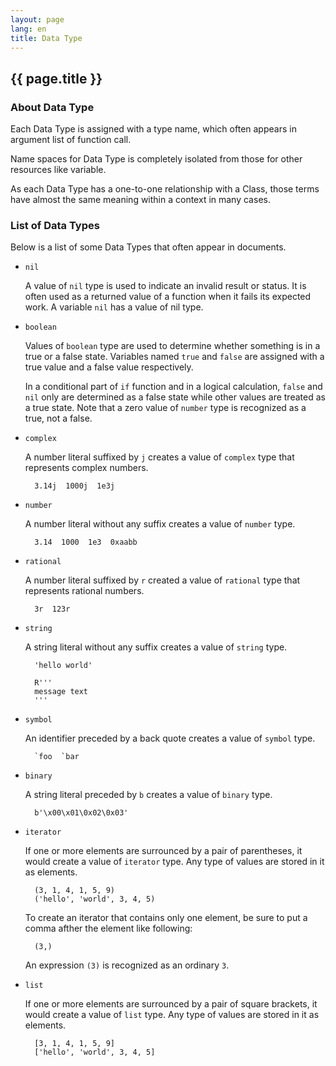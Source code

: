 ```yaml
---
layout: page
lang: en
title: Data Type
---
```


{{ page.title }}
----------------

### About Data Type

Each Data Type is assigned with a type name,
which often appears in argument list of function call.

Name spaces for Data Type is completely isolated
from those for other resources like variable.

As each Data Type has a one-to-one relationship with a Class,
those terms have almost the same meaning within a context in many cases.


### List of Data Types

Below is a list of some Data Types that often appear in documents.

* `nil`

  A value of `nil` type is used to indicate an invalid result or status.
  It is often used as a returned value of a function when it fails its expected work.
  A variable `nil` has a value of nil type.

* `boolean`

  Values of `boolean` type are used to determine
  whether something is in a true or a false state.
  Variables named `true` and `false` are assigned
  with a true value and a false value respectively.

  In a conditional part of `if` function and in a logical calculation,
  `false` and `nil` only are determined as a false state
  while other values are treated as a true state.
  Note that a zero value of `number` type is recognized as a true, not a false.

* `complex`

  A number literal suffixed by `j` creates a value of `complex` type
  that represents complex numbers.

        3.14j  1000j  1e3j

* `number`

  A number literal without any suffix creates a value of `number` type.

        3.14  1000  1e3  0xaabb

* `rational`

  A number literal suffixed by `r` created a value of `rational` type
  that represents rational numbers.

        3r  123r

* `string`

  A string literal without any suffix creates a value of `string` type.

        'hello world'
        
        R'''
        message text
        '''

* `symbol`

  An identifier preceded by a back quote creates a value of `symbol` type.

        `foo  `bar

* `binary`

  A string literal preceded by `b` creates a value of `binary` type.
  
        b'\x00\x01\0x02\0x03'

* `iterator`

  If one or more elements are surrounced by a pair of parentheses,
  it would create a value of `iterator` type.
  Any type of values are stored in it as elements.

        (3, 1, 4, 1, 5, 9)
        ('hello', 'world', 3, 4, 5)

  To create an iterator that contains only one element,
  be sure to put a comma afther the element like following:

        (3,)

  An expression `(3)` is recognized as an ordinary `3`.

* `list`

  If one or more elements are surrounced by a pair of square brackets,
  it would create a value of `list` type.
  Any type of values are stored in it as elements.

        [3, 1, 4, 1, 5, 9]
        ['hello', 'world', 3, 4, 5]
